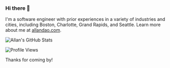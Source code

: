 ### Hi there 👋

<!--
**allandao/allandao** is a ✨ _special_ ✨ repository because its `README.md` (this file) appears on your GitHub profile.

Here are some ideas to get you started:

- 🔭 I’m currently working on ...
- 🌱 I’m currently learning ...
- 👯 I’m looking to collaborate on ...
- 🤔 I’m looking for help with ...
- 💬 Ask me about ...
- 📫 How to reach me: ...
- 😄 Pronouns: ...
- ⚡ Fun fact: ...
-->

I'm a software engineer with prior experiences in a variety of industries and cities, including Boston, Charlotte, Grand Rapids, and Seattle. Learn more about me at [allandao.com](allandao.com).

<!-- ![Allan's GitHub stats](https://github-readme-stats.vercel.app/api?username=allandao&show_icons=true&theme=transparent&hide_border=true&count_private=true&hide=issues&include_all_commits&hide_rank=true) -->
<!-- &hide=stars,issues&bg_color= RRGGBBAA, 8 digits with AA representing Alpha and no # -->
![Allan's GitHub Stats](https://github-readme-stats.vercel.app/api/top-langs/?username=allandao&layout=compact&theme=transparent&hide_border=true&hide=css)

![Profile Views](https://profile-counter.glitch.me/allandao/count.svg)

Thanks for coming by!

